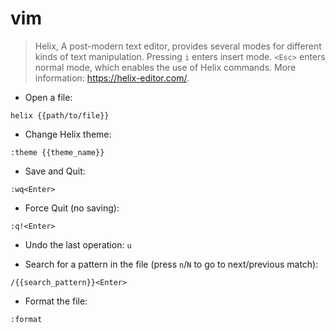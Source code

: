 # vim

> Helix, A post-modern text editor, provides several modes for different kinds of text manipulation.
> Pressing `i` enters insert mode. `<Esc>` enters normal mode, which enables the use of Helix commands.
> More information: <https://helix-editor.com/>.

- Open a file:

`helix {{path/to/file}}`

- Change Helix theme:

`:theme {{theme_name}}`

- Save and Quit:

`:wq<Enter>`

- Force Quit (no saving):

`:q!<Enter>`

- Undo the last operation:
`u`

- Search for a pattern in the file (press `n`/`N` to go to next/previous match):

`/{{search_pattern}}<Enter>`


- Format the file:

`:format`
